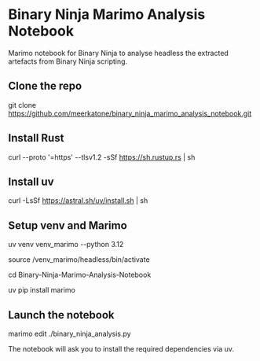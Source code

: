 # Binary Ninja Marimo Analysis Notebook

Marimo notebook for Binary Ninja to analyse headless the extracted artefacts from Binary Ninja scripting.

## Clone the repo
git clone https://github.com/meerkatone/binary_ninja_marimo_analysis_notebook.git

## Install Rust
curl --proto '=https' --tlsv1.2 -sSf https://sh.rustup.rs | sh

## Install uv
curl -LsSf https://astral.sh/uv/install.sh | sh

## Setup venv and Marimo
uv venv venv_marimo --python 3.12

source /venv_marimo/headless/bin/activate

cd Binary-Ninja-Marimo-Analysis-Notebook

uv pip install marimo

## Launch the notebook
marimo edit ./binary_ninja_analysis.py

The notebook will ask you to install the required dependencies via uv.
